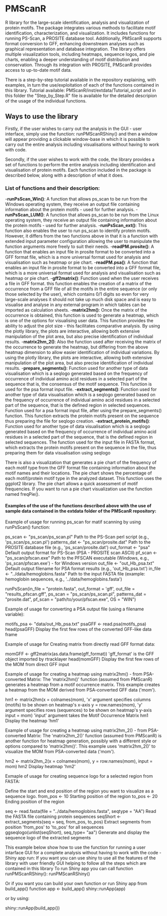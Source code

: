# PMScanR
R library for the large-scale identification, analysis and visualization of protein motifs. 
The package integrates various methods to facilitate motif identification, characterization, and visualization. It includes functions for running PS-Scan, a PROSITE database tool. Additionally, PMScanR supports format conversion to GFF, enhancing downstream analyses such as graphical representation and database integration. The library offers multiple visualization tools, including heatmaps, sequence logos, and pie charts, enabling a deeper understanding of motif distribution and conservation. Through its integration with PROSITE, PMScanR provides access to up-to-date motif data.

There is a step-by-step tutorial available in the repository explaining, with examples, in turn the use/exploitation of each of the functions contained in this library. Tutorial available: PMScanR/inst/extdata/Tutorial_script and in this folder the "Step_by_Step.R" file is available for the detailed descripion of the usage of the individual functions.

## Ways to use the library
Firstly, if the user wishes to carry out the analysis in the GUI - user interface, simply use the function: runPMScanRShiny() and then a window will appear providing a clickable window-base in which it is possible to carry out the entire analysis including visualisations without having to work with code.

Secondly, if the user wishes to work with the code, the library provides a set of functions to perform the entire analysis including identification and visualisation of protein motifs. Each function included in the package is described below, along with a description of what it does.

### List of functions and their description:
-**runPsScan_Win()**: A function that allows ps_scan to be run from the Windows operating system, they receive an output file containing information about the protein motifs - used for further analysis.
-**runPsScan_LUM()**: A function that allows ps_scan to be run from the Linux operating system, they receive an output file containing information about the protein motifs - used for further analysis.
-**runPsScan_ext()**: This function also enables the user to run ps_scan to identify protein motifs. However, it differs from the two functions above in that it is a function with extended input parameter configuration allowing the user to manipulate the function arguments more freely to suit their needs.
-**readPM.prosite()**: A function that enables an input file in prosite format to be converted into a GFF format file, which is a more universal format used for analysis and visualisation such as heatmap or pie chart.
-**readPM.psa()**: A function that enables an input file in prosite format to be converted into a GFF format file, which is a more universal format used for analysis and visualisation such as heatmap or pie chart.
-**gff2matrix()**: Function used when the user receives a file in GFF format. this function enables the creation of a matrix of the occurrence from a GFF file of all the motifs in the entire sequence (or only those selected by the user), which contains 0/1 digits so even for very large-scale analyses it should not take up much disk space and is easy to visualise and analyse in any external program in which tables can be imported as calculation sheets.
-**matrix2hm()**: Once the matrix of the occurrence is obtained, this function is used to generate a heatmap, which is one of the options for visualising user data. This function provides the ability to adjust the plot size - this facilitates comparative analysis. By using the plotly library, the plots are interactive, allowing both extensive manipulation of the plot area, but also precise identification of individual results.
-**matrix2hm_2()**: Also the function used after receiving the matrix of the occurrence to generate the heatmap, but differing from the above heatmap dimension to allow easier identification of individual variations. By using the plotly library, the plots are interactive, allowing both extensive manipulation of the plot area, but also precise identification of individual results.
-**prepare_segments()**: Function used for another type of data visualisation which is a seqlogo generated based on the frequency of occurrence of individual amino acid residues in a selected part of the sequence that is, the consensus of the motif sequence. This function is used for the psa format input file.
-**extract_segments()**: Function used for another type of data visualisation which is a seqlogo generated based on the frequency of occurrence of individual amino acid residues in a selected part of the sequence, that is the defined region in selected sequences. Function used for a psa format input file, after using the prepare_segments() function. This function extracts the protein motifs present on the sequence thus preparing the file for seqlogo creation.
-**extract_protein_motifs()**: Function used for another type of data visualisation which is a seqlogo generated based on the frequency of occurrence of individual amino acid residues in a selected part of the sequence, that is the defined region in selected sequences. The function used for the input file in FASTA format, which extracts the protein motifs present on the sequence in the file, thus preparing them for data visualisation using seqlogo

There is also a visualization that generates a pie chart of the frequency of each motif type from the GFF format file containing information about the motif names and their locations. The pie chart shows the percentage of each motif/protein motif type in the analyzed dataset. This function uses the ggplot2 library. The pie chart allows a quick assessment of motif frequencies. If you want to run a pie chart visualization use the function named freqPie().

#### Examples of the use of the functions described above with the use of sample data contained in the extdata folder of the PMScanR repository:
Example of usage for running ps_scan for matif scanning by using runPsScan() function:

ps_scan <- "ps_scan/ps_scan.pl"        Path to the PS-Scan perl script (e.g., 'ps_scan/ps_scan.pl')
patterns_dat <- "ps_scan/prosite.dat"   Path to the PROSITE database file (e.g., 'ps_scan/prosite.dat')
out_format <- "psa"                    Default output format for PS-Scan (PSA - PROSITE scan ASCII)
pf_scan <- "ps_scan/pfscan.exe"         Path to the PFSCAN executable (Windows, e.g., 'ps_scan/pfscan.exe') - for Windows version
out_file <- "out_Hb_psa.txt"           Default output filename for PSA format results (e.g., 'out_Hb_psa.txt')
in_file <- "../data/hemoglobins.fasta"  Path to the input FASTA file (example: hemoglobin sequences, e.g., '../data/hemoglobins.fasta')

runPsScan(in_file = "protein.fasta", out_format = 'gff', out_file = "results_pfscan.gff",
          ps_scan = "ps_scan/ps_scan.pl", patterns_dat = "prosite.dat",
          pf_scan = "path/to/your/pfscan.exe", OS = "WIN")

Example of usage for converting a PSA output file (using a filename variable):

motifs_psa <- "data/out_Hb_psa.txt"
psaGFF <- read.psa(motifs_psa)
head(psaGFF)  Display the first few rows of the converted GFF-like data frame

Example of usage for Creating matrix from directly read GFF format data:

momGFF <- gff2matrix(as.data.frame(gff_format)) 'gff_format' is the GFF object imported by rtracklayer
head(momGFF) Display the first few rows of the MOM from direct GFF input

Example of usage for creating a heatmap using matrix2hm() - from PSA-converted Matrix:
The 'matrix2hm()' function (assumed from PMScanR) generates a heatmap from a motif occurrence matrix. This example creates a heatmap from the MOM derived from PSA-converted GFF data ('mom').

hm1 <- matrix2hm(x = colnames(mom),   'x' argument specifies columns (motifs) to be shown on heatmap's x-axis
                 y = row.names(mom),    'y' argument specifies rows (sequences) to be shown on heatmap's y-axis
                 input = mom)           'input' argument takes the Motif Occurrence Matrix
hm1  Display the heatmap 'hm1'

Example of usage for creating a heatmap using matrix2hm_2() - from PSA-converted Matrix:
The 'matrix2hm_2()' function (assumed from PMScanR) is another function for heatmap generation, possibly with a different style or options compared to 'matrix2hm()'. This example uses 'matrix2hm_2()' to visualize the MOM from PSA-converted data ('mom').

hm2 <- matrix2hm_2(x = colnames(mom),
                   y = row.names(mom),
                   input = mom)
hm2 Display heatmap 'hm2'

Exmaple of usage for creating sequence logo for a selected region from FASTA:

Define the start and end position of the region you want to visualize as a sequence logo.
from_pos <- 10  Starting position of the region
to_pos <- 20    Ending position of the region

seq <- read.fasta(file = "../data/hemoglobins.fasta", seqtype = "AA")   Read the FASTA file containing protein sequences
seqShort <- extract_segments(seq = seq, from_pos, to_pos)          Extract segments from position 'from_pos' to 'to_pos' for all sequences
ggseqlogo(unlist(seqShort), seq_type= "aa")                        Generate and display the sequence logo of the extracted segments

This example below show how to use the function for running a user intarface GUI for a complete analysis without having to work with the code - Shiny app run:
If you want you can use shiny to use all the features of the library with user friendly GUI helping to follow all the steps which are contained in this library
To run Shiny app you can call function runPMScanRShiny():
runPMScanRShiny()

Or if you want you can build your own function or run Shiny app from build_app() function
app <- build_app()
shiny::runApp(app)

or by using:

shiny::runApp(build_app())
